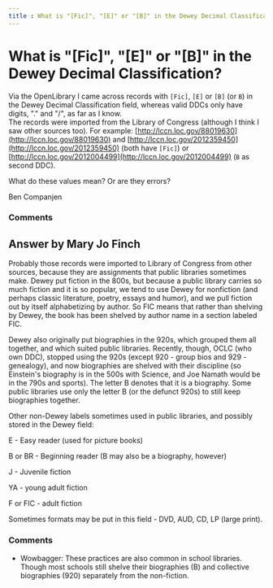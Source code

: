 ```yaml
---
title : What is "[Fic]", "[E]" or "[B]" in the Dewey Decimal Classification?
---
```

What is "[Fic]", "[E]" or "[B]" in the Dewey Decimal Classification?
=====================
Via the OpenLibrary I came across records with `[Fic]`, `[E]` or `[B]`
(or `B`) in the Dewey Decimal Classification field, whereas valid DDCs
only have digits, "." and "/", as far as I know.\
 The records were imported from the Library of Congress (although I
think I saw other sources too). For example:
[http://lccn.loc.gov/88019630](http://lccn.loc.gov/88019630) and
[http://lccn.loc.gov/2012359450](http://lccn.loc.gov/2012359450) (both
have `[Fic]`) or
[http://lccn.loc.gov/2012004499](http://lccn.loc.gov/2012004499) (`B` as
second DDC).

What do these values mean? Or are they errors?

Ben Companjen

### Comments ###


Answer by Mary Jo Finch
----------------
Probably those records were imported to Library of Congress from other
sources, because they are assignments that public libraries sometimes
make. Dewey put fiction in the 800s, but because a public library
carries so much fiction and it is so popular, we tend to use Dewey for
nonfiction (and perhaps classic literature, poetry, essays and humor),
and we pull fiction out by itself alphabetizing by author. So FIC means
that rather than shelving by Dewey, the book has been shelved by author
name in a section labeled FIC.

Dewey also originally put biographies in the 920s, which grouped them
all together, and which suited public libraries. Recently, though, OCLC
(who own DDC), stopped using the 920s (except 920 - group bios and 929 -
genealogy), and now biographies are shelved with their discipline (so
Einstein's biography is in the 500s with Science, and Joe Namath would
be in the 790s and sports). The letter B denotes that it is a biography.
Some public libraries use only the letter B (or the defunct 920s) to
still keep biographies together.

Other non-Dewey labels sometimes used in public libraries, and possibly
stored in the Dewey field:

E - Easy reader (used for picture books)

B or BR - Beginning reader (B may also be a biography, however)

J - Juvenile fiction

YA - young adult fiction

F or FIC - adult fiction

Sometimes formats may be put in this field - DVD, AUD, CD, LP (large
print).

### Comments ###
* Wowbagger: These practices are also common in school libraries. Though most schools
still shelve their biographies (B) and collective biographies (920)
separately from the non-fiction.

